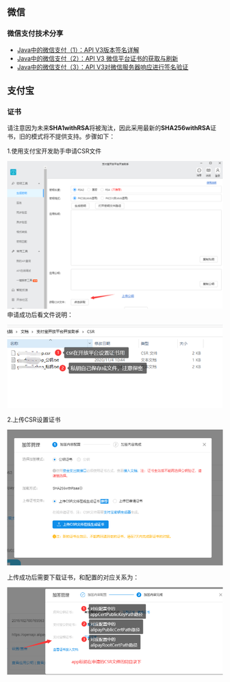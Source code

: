 ## 微信
### 微信支付技术分享
- [Java中的微信支付（1）：API V3版本签名详解](https://mp.weixin.qq.com/s/iiTCr57FgbAb6s0P0hT-9Q)
- [Java中的微信支付（2）：API V3 微信平台证书的获取与刷新](https://mp.weixin.qq.com/s/O_YcnIRcl2MltElBupm3Hg)
- [Java中的微信支付（3）：API V3对微信服务器响应进行签名验证](https://mp.weixin.qq.com/s/cb2eTTRjHifNYUGpQETMCQ)

## 支付宝

### 证书

请注意因为未来**SHA1withRSA**将被淘汰，因此采用最新的**SHA256withRSA**证书，旧的模式将不提供支持。步骤如下：

1.使用支付宝开发助手申请CSR文件

![先申请密钥对，再申请csr](./img/csr.png)
申请成功后看文件说明：

![](./img/file_info.png)

2.上传CSR设置证书

![](./img/set.png)

上传成功后需要下载证书，和配置的对应关系为：

![](./img/cert_path.png)

